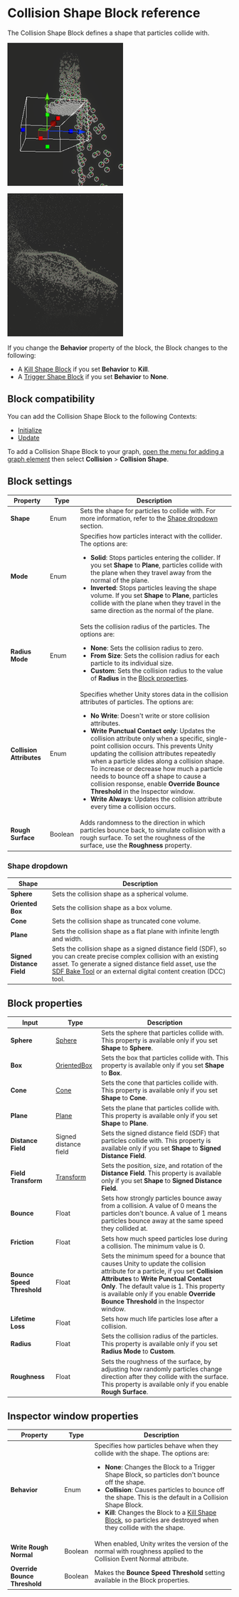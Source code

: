 
# Collision Shape Block reference

The Collision Shape Block defines a shape that particles collide with.

![A cascade of particles falls onto the upper surface of a cube and cascades down the side.](Images/Block-CollideWithAABoxMain.png)

![A car-shaped signed distance field made up of particles.](Images/Block-CollideWithSDFMain.png)
 
If you change the **Behavior** property of the block, the Block changes to the following:

- A [Kill Shape Block](Block-KillShape.md) if you set **Behavior** to **Kill**.
- A [Trigger Shape Block](Block-TriggerShape.md) if you set **Behavior** to **None**.

## Block compatibility

You can add the Collision Shape Block to the following Contexts:

- [Initialize](Context-Initialize.md)
- [Update](Context-Update.md)

To add a Collision Shape Block to your graph, [open the menu for adding a graph element](VisualEffectGraphWindow.md#adding-graph-elements) then select **Collision** > **Collision Shape**.

## Block settings

| **Property** | **Type** | **Description** |
|-|-|-|
| **Shape** | Enum | Sets the shape for particles to collide with. For more information, refer to the [Shape dropdown](#shape-dropdown) section. |
| **Mode** | Enum | Specifies how particles interact with the collider. The options are:<ul><li><strong>Solid</strong>: Stops particles entering the collider. If you set <strong>Shape</strong> to <strong>Plane</strong>, particles collide with the plane when they travel away from the normal of the plane.</li><li><strong>Inverted</strong>: Stops particles leaving the shape volume. If you set <strong>Shape</strong> to <strong>Plane</strong>, particles collide with the plane when they travel in the same direction as the normal of the plane.</li></ul> |
| **Radius Mode** | Enum | Sets the collision radius of the particles. The options are:<ul><li><strong>None</strong>: Sets the collision radius to zero.</li><li><strong>From Size</strong>: Sets the collision radius for each particle to its individual size.</li><li><strong>Custom</strong>: Sets the collision radius to the value of **Radius** in the [Block properties](#block-properties).</li></ul> |
| **Collision Attributes** | Enum | Specifies whether Unity stores data in the collision attributes of particles. The options are:<ul><li><strong>No Write</strong>: Doesn't write or store collision attributes.</li><li><strong>Write Punctual Contact only</strong>: Updates the collision attribute only when a specific, single-point collision occurs. This prevents Unity updating the collision attributes repeatedly when a particle slides along a collision shape. To increase or decrease how much a particle needs to bounce off a shape to cause a collision response, enable **Override Bounce Threshold** in the Inspector window.</li><li><strong>Write Always</strong>: Updates the collision attribute every time a collision occurs.</li></ul> |
| **Rough Surface** | Boolean | Adds randomness to the direction in which particles bounce back, to simulate collision with a rough surface. To set the roughness of the surface, use the **Roughness** property. |

<a name="shape-dropdown"></a>
### Shape dropdown

| **Shape** | **Description** |
|-|-|
| **Sphere**| Sets the collision shape as a spherical volume. |
| **Oriented Box** | Sets the collision shape as a box volume. |
| **Cone**| Sets the collision shape as truncated cone volume.|
| **Plane** | Sets the collision shape as a flat plane with infinite length and width. |
| **Signed Distance Field** | Sets the collision shape as a signed distance field (SDF), so you can create precise complex collision with an existing asset. To generate a signed distance field asset, use the [SDF Bake Tool](sdf-bake-tool.md) or an external digital content creation (DCC) tool. |

## Block properties

| **Input** | **Type** | **Description**|
|-|-|-|
| **Sphere**| [Sphere](Type-Sphere.md) | Sets the sphere that particles collide with. This property is available only if you set **Shape** to **Sphere**. |
| **Box** | [OrientedBox](Type-OrientedBox.md) | Sets the box that particles collide with. This property is available only if you set **Shape** to **Box**. |
| **Cone**| [Cone](Type-Cone.md) | Sets the cone that particles collide with. This property is available only if you set **Shape** to **Cone**. |
| **Plane** | [Plane](Type-Plane.md) | Sets the plane that particles collide with. This property is available only if you set **Shape** to **Plane**. |
| **Distance Field**| Signed distance field | Sets the signed distance field (SDF) that particles collide with. This property is available only if you set **Shape** to **Signed Distance Field**. |
| **Field Transform** | [Transform](Type-Transform.md) | Sets the position, size, and rotation of the **Distance Field**. This property is available only if you set **Shape** to **Signed Distance Field**. |
| **Bounce**| Float | Sets how strongly particles bounce away from a collision. A value of 0 means the particles don't bounce. A value of 1 means particles bounce away at the same speed they collided at. |
| **Friction**| Float | Sets how much speed particles lose during a collision. The minimum value is 0. |
| **Bounce Speed Threshold** | Float | Sets the minimum speed for a bounce that causes Unity to update the collision attribute for a particle, if you set **Collision Attributes** to **Write Punctual Contact Only**. The default value is 1. This property is available only if you enable **Override Bounce Threshold** in the Inspector window. | 
| **Lifetime Loss** | Float | Sets how much life particles lose after a collision. |
| **Radius**| Float | Sets the collision radius of the particles. This property is available only if you set **Radius Mode** to **Custom**. |
| **Roughness** | Float | Sets the roughness of the surface, by adjusting how randomly particles change direction after they collide with the surface. This property is available only if you enable **Rough Surface**. |

## Inspector window properties

| **Property** | **Type** | **Description** |
|-|-|-|
| **Behavior** | Enum | Specifies how particles behave when they collide with the shape. The options are: <ul><li><strong>None</strong>: Changes the Block to a Trigger Shape Block, so particles don't bounce off the shape.</li><li><strong>Collision</strong>: Causes particles to bounce off the shape.  This is the default in a Collision Shape Block.</li><li><strong>Kill</strong>: Changes the Block to a [Kill Shape Block](Block-KillShape.md), so particles are destroyed when they collide with the shape.</li></ul> |
| **Write Rough Normal** | Boolean | When enabled, Unity writes the version of the normal with roughness applied to the Collision Event Normal attribute. |
| **Override Bounce Threshold** | Boolean | Makes the **Bounce Speed Threshold** setting available in the Block properties. |
